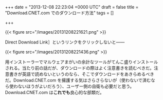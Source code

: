 
+++
date = "2013-12-08 22:23:04 +0000 UTC"
draft = false
title = "Download.CNET.com でのダウンロード方法"
tags = []

+++


{{< figure src="/images/20131208221621.png"  >}}

Direct Download Link］というリンクをクリックしないと――

{{< figure src="/images/20131208221436.png"  >}}

用インストーラーでマルウェアまがいの余計なツールがてんこ盛りインストールされる。当たり前の話だが、ダウンロードの際はよく注意書きを読むべきだ。注意書きが英語で読めないというのなら、そこでダウンロードをあきらめるべきだ。Download.CNET.com を擁護する気はさらさらないが（使わないで済むなら使わないほうがよいだろう）、ユーザー側の自衛も必要だと思う。Download.CNET.com は**これでも**良心的な部類だ。


